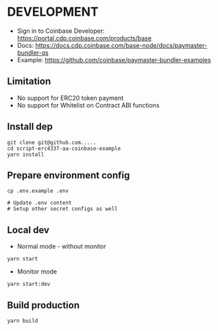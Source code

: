 # DEVELOPMENT

- Sign in to Coinbase Developer: https://portal.cdp.coinbase.com/products/base
- Docs: https://docs.cdp.coinbase.com/base-node/docs/paymaster-bundler-qs
- Example: https://github.com/coinbase/paymaster-bundler-examples

## Limitation

- No support for ERC20 token payment
- No support for Whitelist on Contract ABI functions

## Install dep

```
git clone git@github.com.....
cd script-erc4337-aa-coinbase-example
yarn install
```

## Prepare environment config

```
cp .env.example .env

# Update .env content
# Setup other secret configs as well
```

## Local dev

- Normal mode - without monitor

```
yarn start
```

- Monitor mode

```
yarn start:dev
```

## Build production

```
yarn build
```
